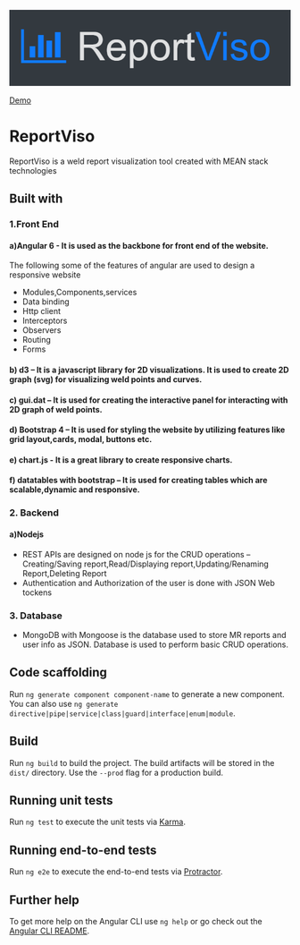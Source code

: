 ![alt text](https://github.com/NiveditaBhat/ReportViso/blob/master/src/assets/logo.PNG)

[Demo](http://reportviso-env.rp2pp9hekv.eu-central-1.elasticbeanstalk.com)

# ReportViso

ReportViso is a weld report visualization tool created with MEAN stack technologies

## Built with 

### 1.Front End 

#### a)Angular 6  - It is used as the backbone for front end of the website. 
The following some of the features of angular are used to design a responsive website
* Modules,Components,services
* Data binding
* Http client 
* Interceptors
* Observers
* Routing
* Forms
#### b) d3 – It is a javascript library for 2D visualizations. It is used to create 2D graph (svg) for visualizing weld points and curves.
#### c) gui.dat – It is used for creating the interactive panel for interacting with 2D graph of weld points.
#### d) Bootstrap 4 – It is used for styling the website by utilizing features like grid layout,cards, modal, buttons etc.
#### e) chart.js -  It is a great library to create responsive charts.
#### f) datatables with bootstrap – It is used for creating tables which are scalable,dynamic and responsive.

### 2. Backend

#### a)Nodejs

* REST APIs are designed on node js for the CRUD operations – Creating/Saving report,Read/Displaying report,Updating/Renaming Report,Deleting Report
* Authentication and Authorization of the user is done with JSON Web tockens

### 3. Database

* MongoDB with Mongoose is the database used to store MR reports and user info as JSON. Database is used to perform basic CRUD operations.


## Code scaffolding

Run `ng generate component component-name` to generate a new component. You can also use `ng generate directive|pipe|service|class|guard|interface|enum|module`.

## Build

Run `ng build` to build the project. The build artifacts will be stored in the `dist/` directory. Use the `--prod` flag for a production build.

## Running unit tests

Run `ng test` to execute the unit tests via [Karma](https://karma-runner.github.io).

## Running end-to-end tests

Run `ng e2e` to execute the end-to-end tests via [Protractor](http://www.protractortest.org/).

## Further help

To get more help on the Angular CLI use `ng help` or go check out the [Angular CLI README](https://github.com/angular/angular-cli/blob/master/README.md).
